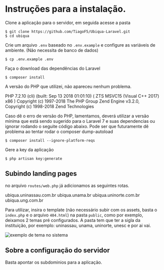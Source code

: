 # Instruções para a instalação.

Clone a aplicação para o servidor, em seguida acesse a pasta

    $ git clone https://github.com/TiagoF5/Ubiqua-Laravel.git
    $ cd ubiqua

Crie um arquivo `.env` baseado no `.env.example` e configure as variáveis de ambiente. (Não necessita de banco de dados)

    $ cp .env.example .env

Faça o download das dependências do Laravel

    $ composer install

A versão do PHP que utilizei, não apareceu nenhum problema.

PHP 7.2.10 (cli) (built: Sep 13 2018 01:01:10) ( ZTS MSVC15 (Visual C++ 2017) x86 )
Copyright (c) 1997-2018 The PHP Group
Zend Engine v3.2.0, Copyright (c) 1998-2018 Zend Technologies

Caso dê o erro de versão do PHP, lamentamos, deverá utilizar a versão mínima que está sendo sugerido para o Laravel 7 e suas dependencias ou ignorar rodando o seguite código abaixo. 
Pode ser que futuramente dê problema ao tentar rodar o composer dump-autoload

    $ composer install --ignore-platform-reqs

Gere a key da aplicação

    $ php artisan key:generate


## Subindo landing pages 

no arquivo `routes/web.php` já adicionamos as seguintes rotas.

ubiqua.uninassau.com.br
ubiqua.unama.br
ubiqua.uninorte.com.br
ubiqua.ung.com.br

Para utilizar, insira o template (não necessário subir com os assets, basta o `index.php` e o arquivo `404.html`) na pasta `public`, como por exemplo, deixamos 2 temas pré configurados. A pasta tem que ter a sigla da instituição, por exemplo: uninassau, unama, uninorte, unesc e por ai vai.

![exemplo de tema no sistema](https://i.ibb.co/wWJcqd8/instru-es.png)

## Sobre a configuração do servidor

Basta apontar os subdominios para a aplicação. 
